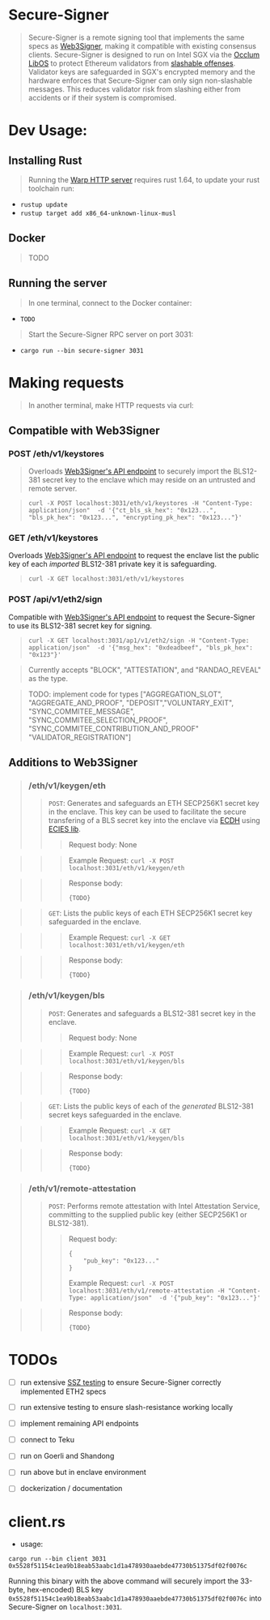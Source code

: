# Secure-Signer
> Secure-Signer is a remote signing tool that implements the same specs as [Web3Signer](https://consensys.github.io/web3signer/web3signer-eth2.html), making it compatible with existing consensus clients. Secure-Signer is designed to run on Intel SGX via the [Occlum LibOS](https://github.com/occlum/occlum) to protect Ethereum validators from [slashable offenses](https://github.com/ethereum/consensus-specs/blob/master/specs/phase0/validator.md#how-to-avoid-slashing). Validator keys are safeguarded in SGX's encrypted memory and the hardware enforces that Secure-Signer can only sign non-slashable messages. This reduces validator risk from slashing either from accidents or if their system is compromised.

# Dev Usage:
## Installing Rust
> Running the [Warp HTTP server](https://github.com/seanmonstar/warp) requires rust 1.64, to update your rust toolchain run:
- `rustup update`  
- `rustup target add x86_64-unknown-linux-musl`

## Docker
> TODO

## Running the server
> In one terminal, connect to the Docker container:
- `TODO`
> Start the Secure-Signer RPC server on port 3031:
- `cargo run --bin secure-signer 3031`

# Making requests
> In another terminal, make HTTP requests via curl:

## Compatible with Web3Signer

### POST /eth/v1/keystores
> Overloads [Web3Signer's API endpoint](https://consensys.github.io/web3signer/web3signer-eth2.html#tag/Keymanager/operation/KEYMANAGER_IMPORT) to securely import the BLS12-381 secret key to the enclave which may reside on an untrusted and remote server.
 
> ```
> curl -X POST localhost:3031/eth/v1/keystores -H "Content-Type: application/json"  -d '{"ct_bls_sk_hex": "0x123...", "bls_pk_hex": "0x123...", "encrypting_pk_hex": "0x123..."}'  
> ```

### GET /eth/v1/keystores
Overloads [Web3Signer's API endpoint](https://consensys.github.io/web3signer/web3signer-eth2.html#tag/Keymanager/operation/KEYMANAGER_LIST) to request the enclave list the public key of each *imported* BLS12-381 private key it is safeguarding.
> ```curl -X GET localhost:3031/eth/v1/keystores```


### POST /api/v1/eth2/sign
Compatible with [Web3Signer's API endpoint](https://consensys.github.io/web3signer/web3signer-eth2.html#tag/Signing/operation/ETH2_SIGN) to request the Secure-Signer to use its BLS12-381 secret key for signing.
> ```curl -X GET localhost:3031/ap1/v1/eth2/sign -H "Content-Type: application/json"  -d '{"msg_hex": "0xdeadbeef", "bls_pk_hex": "0x123"}'```

> Currently accepts "BLOCK", "ATTESTATION", and "RANDAO_REVEAL" as the type. 

> TODO: implement code for types ["AGGREGATION_SLOT", "AGGREGATE_AND_PROOF", "DEPOSIT","VOLUNTARY_EXIT", "SYNC_COMMITEE_MESSAGE", "SYNC_COMMITEE_SELECTION_PROOF", "SYNC_COMMITEE_CONTRIBUTION_AND_PROOF" "VALIDATOR_REGISTRATION"]

## Additions to Web3Signer
> ### /eth/v1/keygen/eth
>> `POST`: Generates and safeguards an ETH SECP256K1 secret key in the enclave. This key can be used to facilitate the secure transfering of a BLS secret key into the enclave via [ECDH](https://en.wikipedia.org/wiki/Elliptic-curve_Diffie%E2%80%93Hellman) using [ECIES lib](https://github.com/ecies/rs).
>>> Request body: None

>>> Example Request: `curl -X POST localhost:3031/eth/v1/keygen/eth`

>>> Response body: 
>>> ```
>>> {TODO}
>>> ```

>> `GET`: Lists the public keys of each ETH SECP256K1 secret key safeguarded in the enclave.

>>> Example Request: `curl -X GET localhost:3031/eth/v1/keygen/eth`

>>> Response body: 
>>> ```
>>> {TODO}
>>> ```

> ### /eth/v1/keygen/bls
>> `POST`: Generates and safeguards a BLS12-381 secret key in the enclave. 
>>> Request body: None

>>> Example Request: `curl -X POST localhost:3031/eth/v1/keygen/bls`

>>> Response body: 
>>> ```
>>> {TODO}
>>> ```

>> `GET`: Lists the public keys of each of the *generated* BLS12-381 secret keys safeguarded in the enclave.

>>> Example Request: `curl -X GET localhost:3031/eth/v1/keygen/bls`

>>> Response body: 
>>> ```
>>> {TODO}
>>> ```


> ### /eth/v1/remote-attestation
>> `POST`: Performs remote attestation with Intel Attestation Service, committing to the supplied public key (either SECP256K1 or BLS12-381). 
>>> Request body:
>>> ```
>>> {
>>>     "pub_key": "0x123..."
>>> }
>>> ```
>>> Example Request: `curl -X POST localhost:3031/eth/v1/remote-attestation -H "Content-Type: application/json"  -d '{"pub_key": "0x123..."}'`

>>> Response body: 
>>> ```
>>> {TODO}
>>> ```


# TODOs
- [ ] run extensive [SSZ testing](https://github.com/ethereum/consensus-specs/blob/master/tests/formats/ssz_static/core.md) to ensure Secure-Signer correctly implemented ETH2 specs
- [ ] run extensive testing to ensure slash-resistance working locally
- [ ] implement remaining API endpoints
- [ ] connect to Teku
- [ ] run on Goerli and Shandong
- [ ] run above but in enclave environment
- [ ] dockerization / documentation


# client.rs
- usage:
```
cargo run --bin client 3031 0x5528f51154c1ea9b18eab53aabc1d1a478930aaebde47730b51375df02f0076c
```
Running this binary with the above command will securely import the 33-byte, hex-encoded) BLS key `0x5528f51154c1ea9b18eab53aabc1d1a478930aaebde47730b51375df02f0076c` into Secure-Signer on `localhost:3031`.
